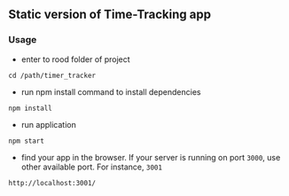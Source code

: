 ## Static version of Time-Tracking app

### Usage
- enter to rood folder of project
```shell
cd /path/timer_tracker
```
- run npm install command to install dependencies
```shell
npm install
```
- run application
```shell
npm start
```
- find your app in the browser. If your server is running on port ```3000```, use other available port. For instance, ```3001```
```shell
http://localhost:3001/
```




